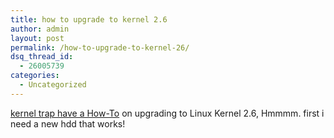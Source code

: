 ```yaml
---
title: how to upgrade to kernel 2.6
author: admin
layout: post
permalink: /how-to-upgrade-to-kernel-26/
dsq_thread_id:
  - 26005739
categories:
  - Uncategorized
---
```

[kernel trap have a How-To][1] on upgrading to Linux Kernel 2.6, Hmmmm. first i need a new hdd that works!

 [1]: http://kerneltrap.org/node/view/799